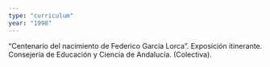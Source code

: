 ```yaml
---
type: "curriculum"
year: "1998"
---
```

“Centenario del nacimiento de Federico García Lorca”. Exposición itinerante. Consejería de Educación y Ciencia de Andalucía. (Colectiva).
